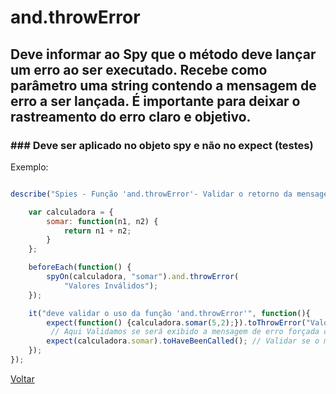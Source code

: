 # and.throwError
## Deve informar ao Spy que o método deve lançar um erro ao ser executado. Recebe como parâmetro uma string contendo a mensagem de erro a ser lançada. É importante para deixar o rastreamento do erro claro e objetivo.
### ### Deve ser aplicado no objeto spy e não no expect (testes)

Exemplo:

```js

describe("Spies - Função 'and.throwError'- Validar o retorno da mensagem de erro simulada", function(){

    var calculadora = {
        somar: function(n1, n2) {
            return n1 + n2;
        }
    };

    beforeEach(function() {
        spyOn(calculadora, "somar").and.throwError(
            "Valores Inválidos");
    });

    it("deve validar o uso da função 'and.throwError'", function(){
        expect(function() {calculadora.somar(5,2);}).toThrowError("Valores Inválidos");
         // Aqui Validamos se será exibido a mensagem de erro forçada com a função citada
        expect(calculadora.somar).toHaveBeenCalled(); // Validar se o método somar foi chamado 1x
    });
});
```

[Voltar](https://github.com/andresilveiraleite/jasmine_nodejs/blob/master/docs/spies/spies.md)  

